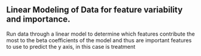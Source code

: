 ## Linear Modeling of Data for feature variability and importance.

Run data through a linear model to determine which features contribute the most to the beta coefficients of the model and thus are important features to use to predict the y axis, in this case is treatment
